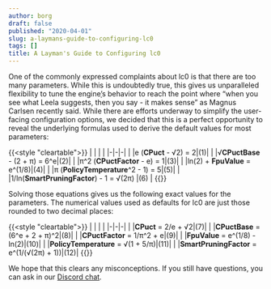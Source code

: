 ```yaml
---
author: borg
draft: false
published: "2020-04-01"
slug: a-laymans-guide-to-configuring-lc0
tags: []
title: A Layman's Guide to Configuring lc0
---
```


One of the commonly expressed complaints about lc0 is that there are too many parameters. While this is undoubtedly true, this gives us unparalleled flexibility to tune the engine[’](https://www.youtube.com/watch?v=zXP_pr7np-o)s behavior to reach the point where “when you see what Leela suggests, then you say - it makes sense” as Magnus Carlsen recently said. While there are efforts underway to simplify the user-facing configuration options, we decided that this is a perfect opportunity to reveal the underlying formulas used to derive the default values for most parameters:
<!--more-->
{{<style "cleartable">}}
| | | |
|-|-|-|
| |e (**CPuct** - √2) = 2|(1)|
| |√**CPuctBase** - (2 + π) = 6^e|(2)|
| |π^2 (**CPuctFactor** - e) = 1|(3)|
| |ln(2) + **FpuValue** = e^(1/8)|(4)|
| |π (**PolicyTemperature**^2 - 1) = 5|(5)|
| |1/ln(**SmartPruningFactor**) - 1 = √(2π) |(6)&nbsp;|
{{</style>}}

Solving those equations gives us the following exact values for the parameters. The numerical values used as defaults for lc0 are just those rounded to two decimal places:

{{<style "cleartable">}}
| | | |
|-|-|-|
| |**CPuct** = 2/e + √2|(7)|
| |**CPuctBase** = (6^e + 2 + π)^2|(8)|
| |**CPuctFactor** = 1/π^2 + e|(9)|
| |**FpuValue** = e^(1/8) - ln(2)|(10)|
| |**PolicyTemperature** = √(1 + 5/π)|(11)|
| |**SmartPruningFactor** = e^(1/(√(2π) + 1))|(12)|
{{</style>}}

We hope that this clears any misconceptions. If you still have questions, you can ask in our [Discord chat](https://discord.gg/pKujYxD).
